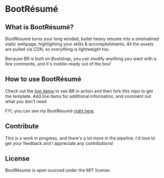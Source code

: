 BootRésumé
==========

What is BootRésumé?
-------------------
BootRésumé turns your long winded, bullet heavy resume into a stremalined static webpage, highlighting your skills & accomplishments. All the assets are pulled via CDN, so everything is lightweight too. 

Because BR is built on Bootstrap, you can modify anything you want with a few comments, and it's mobile-ready out of the box!

How to use BootRésumé
---------------------
Check out the <a href="http://nealrs.github.io/BootResume">live demo</a> to see BR in action and then fork this repo to get the template. Add line items for additional information, and comment out what you don't need

FYI, you can see my BootRésumé <a href = "http://nealshyam.com">right here</a>.

Contribute
------------
This is a work in progress, and there's a lot more in the pipeline. I'd love to get your feedback and I appreciate any contributions!

License
-------
BootRésumé is open sourced under the MIT license.
